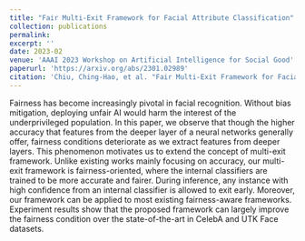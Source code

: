 ```yaml
---
title: "Fair Multi-Exit Framework for Facial Attribute Classification"
collection: publications
permalink: 
excerpt: ''
date: 2023-02
venue: 'AAAI 2023 Workshop on Artificial Intelligence for Social Good'
paperurl: 'https://arxiv.org/abs/2301.02989'
citation: 'Chiu, Ching-Hao, et al. "Fair Multi-Exit Framework for Facial Attribute Classification." arXiv preprint arXiv:2301.02989 (2023).'
---
```


Fairness has become increasingly pivotal in facial recognition. Without bias mitigation, deploying unfair AI would harm the interest of the underprivileged population. In this paper, we observe that though the higher accuracy that features from the deeper layer of a neural networks generally offer, fairness conditions deteriorate as we extract features from deeper layers. This phenomenon motivates us to extend the concept of multi-exit framework. Unlike existing works mainly focusing on accuracy, our multi-exit framework is fairness-oriented, where the internal classifiers are trained to be more accurate and fairer. During inference, any instance with high confidence from an internal classifier is allowed to exit early. Moreover, our framework can be applied to most existing fairness-aware frameworks. Experiment results show that the proposed framework can largely improve the fairness condition over the state-of-the-art in CelebA and UTK Face datasets.
